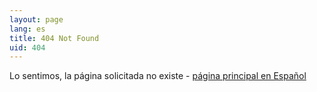 ```yaml
---
layout: page
lang: es
title: 404 Not Found
uid: 404
---
```


Lo sentimos, la página solicitada no existe - [página principal en Español](/es/)
